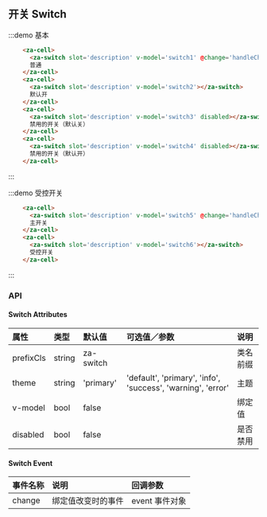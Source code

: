 <script>
export default {
  data() {
    return {
      switch1: false,
      switch2: true,
      switch3: false,
      switch4: true,
      switch5: false,
      switch6: false,
    }
  },
  methods: {
    handleChange(event){
      console.log(event);
    },
    handleChange2(){
      this.switch6 = this.switch5;
    }
  },
};
</script>

## 开关 Switch

:::demo 基本
```html
    <za-cell>
      <za-switch slot='description' v-model='switch1' @change='handleChange'></za-switch>
      普通
    </za-cell>
    <za-cell>
      <za-switch slot='description' v-model='switch2'></za-switch>
      默认开
    </za-cell>
    <za-cell>
      <za-switch slot='description' v-model='switch3' disabled></za-switch>
      禁用的开关（默认关）
    </za-cell>
    <za-cell>
      <za-switch slot='description' v-model='switch4' disabled></za-switch>
      禁用的开关（默认开）
    </za-cell>
```
:::

:::demo 受控开关
```html
    <za-cell>
      <za-switch slot='description' v-model='switch5' @change='handleChange2'></za-switch>
      主开关
    </za-cell>
    <za-cell>
      <za-switch slot='description' v-model='switch6'></za-switch>
      受控开关
    </za-cell>
```
:::


### API

#### Switch Attributes

| 属性 | 类型 | 默认值 | 可选值／参数 | 说明 |
| :--- | :--- | :--- | :--- | :--- |
| prefixCls | string | za-switch | | 类名前缀 |
| theme | string | 'primary' | 'default', 'primary', 'info', 'success', 'warning', 'error' | 主题 |
| v-model | bool | false | | 绑定值 |
| disabled | bool | false | | 是否禁用 |

#### Switch Event
| 事件名称 | 说明 | 回调参数 |
| :--- | :--- | :--- |
| change | 绑定值改变时的事件 | event 事件对象 |